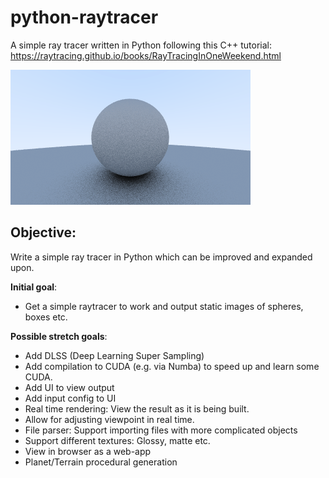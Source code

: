 # python-raytracer
A simple ray tracer written in Python following this C++ tutorial: https://raytracing.github.io/books/RayTracingInOneWeekend.html

![current output](./img.png?raw=true "Output")

## Objective:
Write a simple ray tracer in Python which can be improved and expanded upon.

**Initial goal**:
- Get a simple raytracer to work and output static images of spheres, boxes etc.

**Possible stretch goals**:
- Add DLSS (Deep Learning Super Sampling)
- Add compilation to CUDA (e.g. via Numba) to speed up and learn some CUDA.
- Add UI to view output
- Add input config to UI
- Real time rendering: View the result as it is being built.
- Allow for adjusting viewpoint in real time.
- File parser: Support importing files with more complicated objects
- Support different textures: Glossy, matte etc.
- View in browser as a web-app
- Planet/Terrain procedural generation
